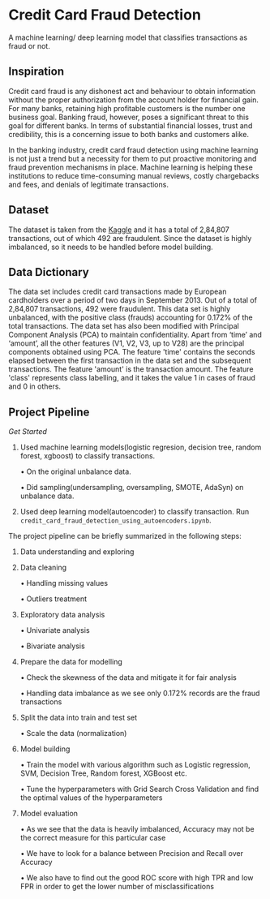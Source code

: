 # Credit Card Fraud Detection 
A machine learning/ deep learning model that classifies transactions as fraud or not. 

## Inspiration


Credit card fraud is any dishonest act and behaviour to obtain information without the proper authorization from the account holder for financial gain. For many banks, retaining high profitable customers is the number one business goal. Banking fraud, however, poses a significant threat to this goal for different banks. In terms of substantial financial losses, trust and credibility, this is a concerning issue to both banks and customers alike.

In the banking industry, credit card fraud detection using machine learning is not just a trend but a necessity for them to put proactive monitoring and fraud prevention mechanisms in place. Machine learning is helping these institutions to reduce time-consuming manual reviews, costly chargebacks and fees, and denials of legitimate transactions.

## Dataset

The dataset is taken from the [Kaggle](https://www.kaggle.com/mlg-ulb/creditcardfraud) and it has a total of 2,84,807 transactions, out of which 492 are fraudulent. Since the dataset is highly imbalanced, so it needs to be handled before model building.

## Data Dictionary

The data set includes credit card transactions made by European cardholders over a period of two days in September 2013. Out of a total of 2,84,807 transactions, 492 were fraudulent. This data set is highly unbalanced, with the positive class (frauds) accounting for 0.172% of the total transactions. The data set has also been modified with Principal Component Analysis (PCA) to maintain confidentiality. Apart from ‘time’ and ‘amount’, all the other features (V1, V2, V3, up to V28) are the principal components obtained using PCA. The feature 'time' contains the seconds elapsed between the first transaction in the data set and the subsequent transactions. The feature 'amount' is the transaction amount. The feature 'class' represents class labelling, and it takes the value 1 in cases of fraud and 0 in others.


## Project Pipeline

*Get Started*
1. Used machine learning models(logistic regresion, decision tree, random forest, xgboost) to classify transactions.

   • On the original unbalance data.
   
   • Did sampling(undersampling, oversampling, SMOTE, AdaSyn) on unbalance data.
   
2. Used deep learning model(autoencoder) to classify transaction. Run `credit_card_fraud_detection_using_autoencoders.ipynb`.

The project pipeline can be briefly summarized in the following steps:

1. Data understanding and exploring

2. Data cleaning

   • Handling missing values 

   • Outliers treatment

3. Exploratory data analysis

   • Univariate analysis

   • Bivariate analysis

4. Prepare the data for modelling 

   • Check the skewness of the data and mitigate it for fair analysis

   • Handling data imbalance as we see only 0.172% records are the fraud transactions

5. Split the data into train and test set

   • Scale the data (normalization)

6. Model building

   • Train the model with various algorithm such as Logistic regression, SVM, Decision Tree, Random forest, XGBoost etc.

   • Tune the hyperparameters with Grid Search Cross Validation and find the optimal values of the hyperparameters

7. Model evaluation 

   • As we see that the data is heavily imbalanced, Accuracy may not be the correct measure for this particular case

   • We have to look for a balance between Precision and Recall over Accuracy

   • We also have to find out the good ROC score with high TPR and low FPR in order to get the lower number of misclassifications
